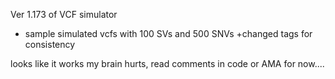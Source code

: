 Ver 1.173 of VCF simulator

+ sample simulated vcfs with 100 SVs and 500 SNVs
+changed tags for consistency

looks like it works
my brain hurts, read comments in code or AMA for now....
